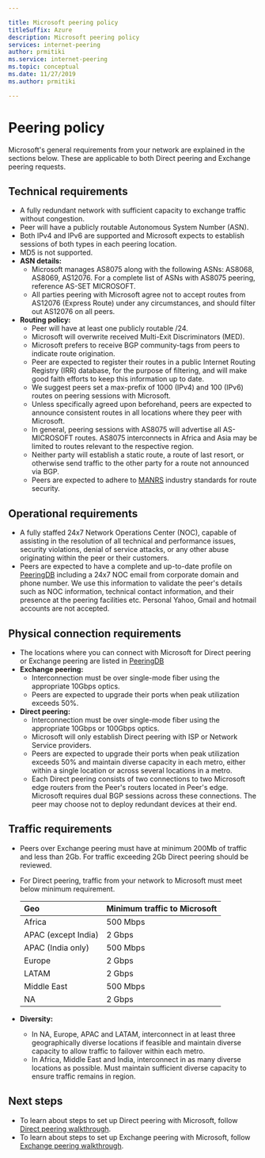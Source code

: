 ```yaml
---

title: Microsoft peering policy
titleSuffix: Azure
description: Microsoft peering policy
services: internet-peering
author: prmitiki
ms.service: internet-peering
ms.topic: conceptual
ms.date: 11/27/2019
ms.author: prmitiki

---
```


# Peering policy
Microsoft's general requirements from your network are explained in the sections below. These are applicable to both Direct peering and Exchange peering requests.

## Technical requirements

* A fully redundant network with sufficient capacity to exchange traffic without congestion.
* Peer will have a publicly routable Autonomous System Number (ASN).
* Both IPv4 and IPv6 are supported and Microsoft expects to establish sessions of both types in each peering location.
* MD5 is not supported.
* **ASN details:**
    * Microsoft manages AS8075 along with the following ASNs: AS8068, AS8069, AS12076. For a complete list of ASNs with AS8075 peering, reference AS-SET MICROSOFT.
    * All parties peering with Microsoft agree not to accept routes from AS12076 (Express Route) under any circumstances, and should filter out AS12076 on all peers.
* **Routing policy:**
    * Peer will have at least one publicly routable /24.
    * Microsoft will overwrite received Multi-Exit Discriminators (MED).
    * Microsoft prefers to receive BGP community-tags from peers to indicate route origination.
    * Peer are expected to register their routes in a public Internet Routing Registry (IRR) database, for the purpose of filtering, and will make good faith efforts to keep this information up to date.
    * We suggest peers set a max-prefix of 1000 (IPv4) and 100 (IPv6) routes on peering sessions with Microsoft.
    * Unless specifically agreed upon beforehand, peers are expected to announce consistent routes in all locations where they peer with Microsoft.
    * In general, peering sessions with AS8075 will advertise all AS-MICROSOFT routes. AS8075 interconnects in Africa and Asia may be limited to routes relevant to the respective region.
    * Neither party will establish a static route, a route of last resort, or otherwise send traffic to the other party for a route not announced via BGP.
    * Peers are expected to adhere to [MANRS](https://www.manrs.org/) industry standards for route security.

## Operational requirements
* A fully staffed 24x7 Network Operations Center (NOC), capable of assisting in the resolution of all technical and performance issues, security violations, denial of service attacks, or any other abuse originating within the peer or their customers.
* Peers are expected to have a complete and up-to-date profile on [PeeringDB](https://www.peeringdb.com) including a 24x7 NOC email from corporate domain and phone number. We use this information to validate the peer's details such as NOC information, technical contact information, and their presence at the peering facilities etc. Personal Yahoo, Gmail and hotmail accounts are not accepted.

## Physical connection requirements
* The locations where you can connect with Microsoft for Direct peering or Exchange peering are listed in [PeeringDB](https://www.peeringdb.com/net/694)
* **Exchange peering:**
    * Interconnection must be over single-mode fiber using the appropriate 10Gbps optics.
    * Peers are expected to upgrade their ports when peak utilization exceeds 50%.
* **Direct peering:**
    * Interconnection must be over single-mode fiber using the appropriate 10Gbps or 100Gbps optics.
    * Microsoft will only establish Direct peering with ISP or Network Service providers.
    * Peers are expected to upgrade their ports when peak utilization exceeds 50% and maintain diverse capacity in each metro, either within a single location or across several locations in a metro.
    * Each Direct peering consists of two connections to two Microsoft edge routers from the Peer's routers located in Peer's edge. Microsoft requires dual BGP sessions across these connections. The peer may choose not to deploy redundant devices at their end.

## Traffic requirements
* Peers over Exchange peering must have at minimum 200Mb of traffic and less than 2Gb.  For traffic exceeding 2Gb Direct peering should be reviewed.
* For Direct peering, traffic from your network to Microsoft must meet below minimum requirement.

    | Geo                      | Minimum traffic to Microsoft   |
    | :----------------------- |:-------------------------------|
    | Africa                   | 500 Mbps                       |
    | APAC (except India)      |   2 Gbps                       |
    | APAC (India only)        | 500 Mbps                       |
    | Europe                   |   2 Gbps                       |
    | LATAM                    |   2 Gbps                       |
    | Middle East              | 500 Mbps                       |
    | NA                       |   2 Gbps                       |

* **Diversity:**
    * In NA, Europe, APAC and LATAM, interconnect in at least three geographically diverse locations if feasible and maintain diverse capacity to allow traffic to failover within each metro.
    * In Africa, Middle East and India, interconnect in as many diverse locations as possible. Must maintain sufficient diverse capacity to ensure traffic remains in region.

## Next steps

* To learn about steps to set up Direct peering with Microsoft, follow [Direct peering walkthrough](walkthrough-direct-all.md).
* To learn about steps to set up Exchange peering with Microsoft, follow [Exchange peering walkthrough](walkthrough-exchange-all.md).